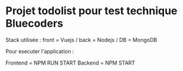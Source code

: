 # Projet todolist pour test technique Bluecoders

Stack utilisée : front = Vuejs / back = Nodejs / DB = MongoDB

Pour executer l'application :

Frontend = NPM RUN START
Backend = NPM START
